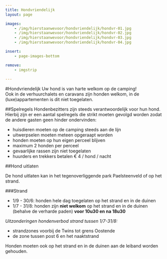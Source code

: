 ```yaml
---
title: Hondvriendelijk
layout: page

images:
    - /img/hierstaanwevoor/hondvriendelijk/hondvr-01.jpg
    - /img/hierstaanwevoor/hondvriendelijk/hondvr-02.jpg
    - /img/hierstaanwevoor/hondvriendelijk/hondvr-03.jpg
    - /img/hierstaanwevoor/hondvriendelijk/hondvr-04.jpg

insert:
    - page-images-bottom

remove:
    - imgstrip
    
---
```


#Hondvriendelijk
Uw hond is van harte welkom op de camping!<br>
Ook in de verhuurchalets en caravans zijn honden welkom, in de (luxe)appartementen is dit niet toegelaten.<br>


##Spelregels 
Hondenbezitters zijn steeds verantwoordelijk voor hun hond. Hierbij zijn er een aantal spelregels die strikt moeten gevolgd worden zodat de andere gasten geen hinder ondervinden:


- huisdieren moeten op de camping steeds aan de lijn
- uitwerpselen moeten meteen opgeraapt worden
- honden moeten op hun eigen perceel blijven
- maximum 2 honden per perceel
- gevaarlijke rassen zijn niet toegelaten
- huurders en trekkers betalen € 4 / hond / nacht


##Hond uitlaten

De hond uitlaten kan in het tegenoverliggende park Paelsteenveld of op het strand. 

###Strand

- 1/9 - 30/6: honden hele dag toegelaten op het strand en in de duinen
- 1/7 - 31/8: honden zijn **niet welkom** op het strand en in de duinen (behalve de verharde paden) **voor 10u30 en na 18u30** 

*Uitzonderingen hondenverbod strand tussen 1/7-31/8:*


- strandzones voorbij de Twins tot grens Oostende
- de zone tussen post 6 en het naaktstrand 

Honden moeten ook op het strand en in de duinen aan de leiband worden gehouden.
